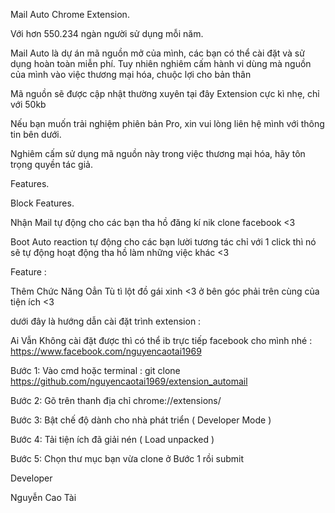 Mail Auto Chrome Extension.

Với hơn 550.234 ngàn người sử dụng mỗi năm.

Mail Auto là dự án mã nguồn mở của mình, các bạn có thể cài đặt và sử dụng hoàn toàn miễn phí. Tuy nhiên nghiêm cấm hành vi dùng mà nguồn của mình vào việc thương mại hóa, chuộc lợi cho bản thân

Mã nguồn sẽ được cập nhật thường xuyên tại đây
Extension cực kì nhẹ, chỉ với 50kb

Nếu bạn muốn trải nghiệm phiên bản Pro, xin vui lòng liên hệ mình với thông tin bên dưới.

Nghiêm cấm sử dụng mã nguồn này trong việc thương mại hóa, hãy tôn trọng quyền tác giả.

Features.

Block Features.

Nhận Mail tự động cho các bạn tha hồ đăng kí nik clone facebook <3

Boot Auto reaction tự động cho các bạn lười tương tác chỉ với 1 click thì nó sẽ tự động hoạt động tha hồ làm những việc khác <3

Feature :

Thêm Chức Năng Oẳn Tù tì lột đồ gái xinh <3 ở bên góc phải trên cùng của tiện ích <3

dưới đây là hướng dẫn cài đặt trình extension :

Ai Vẫn Không cài đặt được thì có thể ib trực tiếp facebook cho mình nhé : https://www.facebook.com/nguyencaotai1969


Bước 1: Vào cmd hoặc terminal : git clone https://github.com/nguyencaotai1969/extension_automail

Bước 2: Gõ trên thanh địa chỉ chrome://extensions/

Bước 3: Bật chế độ dành cho nhà phát triển ( Developer Mode )

Bước 4: Tải tiện ích đã giải nén ( Load unpacked )

Bước 5: Chọn thư mục bạn vừa clone ở Bước 1 rồi submit

Developer

Nguyễn Cao Tài